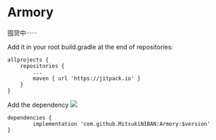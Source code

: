 # Armory
囤货中······


Add it in your root build.gradle at the end of repositories:
```
allprojects {
	repositories {
		...
		maven { url 'https://jitpack.io' }
	}
}
```

Add the dependency [![](https://jitpack.io/v/MitsukiNIBAN/Armory.svg)](https://jitpack.io/#MitsukiNIBAN/Armory)
```
dependencies {
        implementation 'com.github.MitsukiNIBAN:Armory:$version'
}
```
